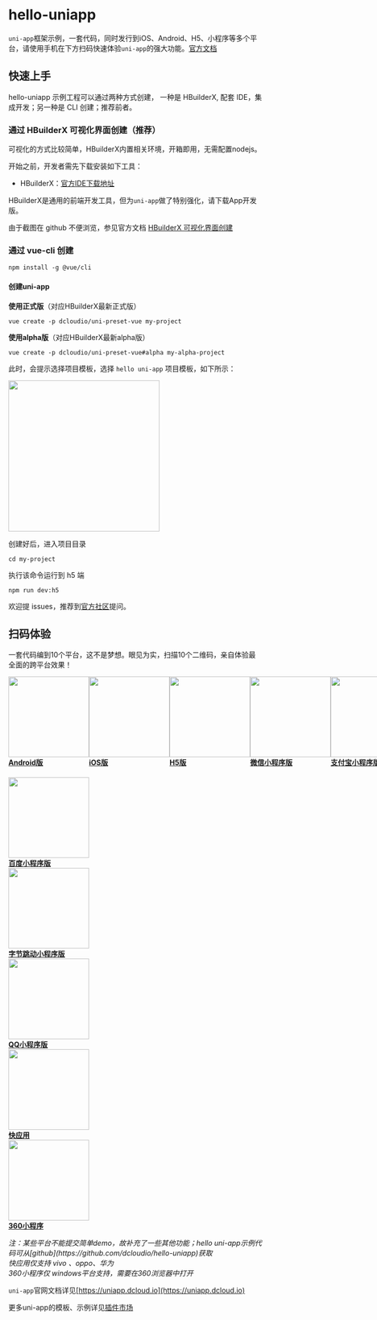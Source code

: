 # hello-uniapp

`uni-app`框架示例，一套代码，同时发行到iOS、Android、H5、小程序等多个平台，请使用手机在下方扫码快速体验`uni-app`的强大功能。[官方文档](https://uniapp.dcloud.net.cn/)

## 快速上手
hello-uniapp 示例工程可以通过两种方式创建， 一种是 HBuilderX, 配套 IDE，集成开发；另一种是 CLI 创建；推荐前者。
### 通过 HBuilderX 可视化界面创建（推荐）

可视化的方式比较简单，HBuilderX内置相关环境，开箱即用，无需配置nodejs。

开始之前，开发者需先下载安装如下工具：

- HBuilderX：[官方IDE下载地址](https://www.dcloud.io/hbuilderx.html)

HBuilderX是通用的前端开发工具，但为`uni-app`做了特别强化，请下载App开发版。

由于截图在 github 不便浏览，参见官方文档 [HBuilderX 可视化界面创建](https://uniapp.dcloud.net.cn/quickstart?id=_1-%e9%80%9a%e8%bf%87-hbuilderx-%e5%8f%af%e8%a7%86%e5%8c%96%e7%95%8c%e9%9d%a2)

### 通过 vue-cli 创建

```
npm install -g @vue/cli
```

#### 创建uni-app

**使用正式版**（对应HBuilderX最新正式版）

```
vue create -p dcloudio/uni-preset-vue my-project
```

**使用alpha版**（对应HBuilderX最新alpha版）

```
vue create -p dcloudio/uni-preset-vue#alpha my-alpha-project
```

此时，会提示选择项目模板，选择 `hello uni-app` 项目模板，如下所示：

<div>
<img src="https://img.cdn.aliyun.dcloud.net.cn/guide/uniapp/h5-cli-01.png" width="300">
</div>

创建好后，进入项目目录
```
cd my-project
```

执行该命令运行到 h5 端
```
npm run dev:h5
```

欢迎提 issues，推荐到[官方社区](https://ask.dcloud.net.cn/explore/)提问。

## 扫码体验

<div class="quick">
    <p>一套代码编到10个平台，这不是梦想。眼见为实，扫描10个二维码，亲自体验最全面的跨平台效果！</p>
    <div style="display: flex;">
      <a href="//m3w.cn/uniapp" target="_blank" class="clear-style barcode-view">
        <div class="barcode-img-box">
          <img src="https://web-assets.dcloud.net.cn/unidoc/zh/uni-android.png" width="160" />
        </div>
        <b>Android版</b>
      </a>
      <a href="https://itunes.apple.com/cn/app/hello-uni-app/id1417078253?mt=8" target="_blank" class="clear-style barcode-view">
        <div class="barcode-img-box">
          <img src="https://web-assets.dcloud.net.cn/unidoc/zh/uni-h5.png" width="160" />
        </div>
        <b>iOS版</b>
      </a>
      <a href="https://hellouniapp.dcloud.net.cn/" target="_blank" class="clear-style barcode-view">
        <div class="barcode-img-box">
          <img src="https://img.cdn.aliyun.dcloud.net.cn/guide/uniapp/uni-h5-hosting-qr.png" width="160" />
        </div>
        <b>H5版</b>
      </a>
      <a href="//m3w.cn/uniapp" target="_blank" class="clear-style barcode-view">
        <div class="barcode-img-box"><img src="//img.cdn.aliyun.dcloud.net.cn/guide/uniapp/gh_33446d7f7a26_430.jpg" width="160" /></div>
        <b>微信小程序版</b>
      </a>
      <a href="//m3w.cn/uniapp" target="_blank" class="clear-style barcode-view">
        <div class="barcode-img-box"><img src="https://web-assets.dcloud.net.cn/unidoc/zh/alipay1.png" width="160" /></div>
        <b>支付宝小程序版</b>
      </a>
    </div>
    <div class="flex-img-group-view" style="margin-top: 20px;">
      <a href="//m3w.cn/uniapp" target="_blank" class="clear-style barcode-view">
        <div class="barcode-img-box"><img src="https://web-assets.dcloud.net.cn/unidoc/zh/baidu-uniapp.png" width="160" /></div>
        <b>百度小程序版</b>
      </a>
      <a href="//m3w.cn/uniapp" target="_blank" class="clear-style barcode-view">
        <div class="barcode-img-box">
          <img src="https://img.cdn.aliyun.dcloud.net.cn/guide/uniapp/mp-toutiao.png" width="160" />
        </div>
        <b>字节跳动小程序版</b>
      </a>
      <a href="//m3w.cn/uniapp" target="_blank" class="clear-style barcode-view">
        <div class="barcode-img-box">
          <img src="https://img.cdn.aliyun.dcloud.net.cn/guide/uniapp/hello-uni-qq.png" width="160" />
        </div>
        <b>QQ小程序版</b>
      </a>
      <a href="//m3w.cn/uniapp" target="_blank" class="clear-style barcode-view">
        <div class="barcode-img-box">
          <img src="https://img.cdn.aliyun.dcloud.net.cn/guide/uniapp/hello-uni-qa-union.png" width="160" />
        </div>
        <b>快应用</b>
      </a>
      <a href="https://so.mp.360.cn/mp.html?appid=qh4j181qqtru354st6" target="_blank" class="clear-style barcode-view">
        <div class="barcode-img-box">
          <img src="https://img.cdn.aliyun.dcloud.net.cn/guide/uniapp/hello-uni-mp-360-qr.png" width="160" />
        </div>
        <b>360小程序</b>
      </a>
    </div>
    <p>
        <em>注：某些平台不能提交简单demo，故补充了一些其他功能；hello uni-app示例代码可从[github](https://github.com/dcloudio/hello-uniapp)获取</em></br>
        <em>快应用仅支持 vivo 、oppo、华为</em></br>
        <em>360小程序仅 windows平台支持，需要在360浏览器中打开</em></br>
    </p>
</div>

`uni-app`官网文档详见[https://uniapp.dcloud.io](https://uniapp.dcloud.io)

更多uni-app的模板、示例详见[插件市场](https://ext.dcloud.net.cn/)

